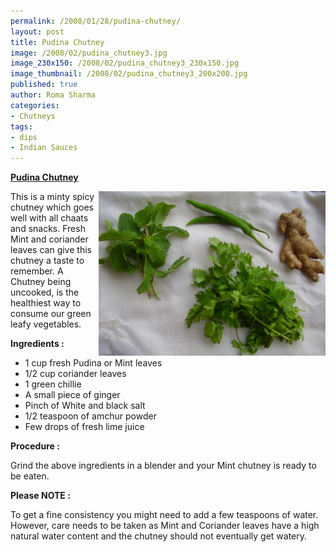 ```yaml
--- 
permalink: /2008/01/28/pudina-chutney/
layout: post
title: Pudina Chutney
image: /2008/02/pudina_chutney3.jpg
image_230x150: /2008/02/pudina_chutney3_230x150.jpg
image_thumbnail: /2008/02/pudina_chutney3_200x200.jpg
published: true
author: Roma Sharma
categories: 
- Chutneys
tags:
- dips
- Indian Sauces
---
```

<span style="text-decoration:underline;"><strong>Pudina Chutney</strong></span>

<a title="Pudina Chutney Ingredients" href="/2008/02/pudina_chutney3.jpg"><img src="/2008/02/pudina_chutney3.jpg" alt="Pudina Chutney Ingredients" width="363" height="263" align="right" /></a>

This is a minty spicy chutney which goes well with all chaats and snacks. Fresh Mint and coriander leaves can give this chutney a taste to remember. A Chutney being uncooked, is the healthiest way to consume our green leafy vegetables.

<strong>Ingredients :</strong>
<ul>
	<li>1 cup fresh Pudina or Mint leaves</li>
	<li>1/2 cup coriander leaves</li>
	<li>1 green chillie</li>
	<li>A small piece of ginger</li>
	<li>Pinch of White and black salt</li>
	<li>1/2 teaspoon of amchur powder</li>
	<li>Few drops of fresh lime juice</li>
</ul>
<strong>Procedure :</strong>

Grind the above ingredients in a blender and your Mint chutney is ready to be eaten.

<strong> Please NOTE : </strong>

To get a fine consistency you might need to add a few teaspoons of water. However, care needs to be taken as Mint and Coriander leaves have a high natural water content and the chutney should not eventually get watery.
